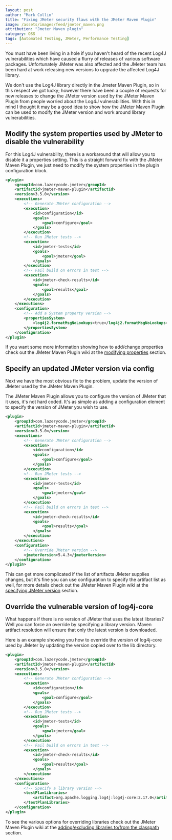 ```yaml
---
layout: post
author: "Mark Collin"
title: "Fixing JMeter security flaws with the JMeter Maven Plugin"
image: /assets/images/feed/jmeter_maven.png
attribution: "Jmeter Maven plugin"
category: OSS
tags: [Automated Testing, JMeter, Performance Testing]
---
```


You must have been living in a hole if you haven't heard of the recent Log4J vulnerabilities which have caused a flurry of releases of various software packages.  Unfortunately JMeter was also affected and the JMeter team has been hard at work releasing new versions to upgrade the affected Log4J library.  

We don't use the Log4J library directly in the Jmeter Maven Plugin, so in this respect we got lucky; however there have been a couple of requests for new releases to change the JMeter version used by the JMeter Maven Plugin from people worried about the Log4J vulnerabilities.  With this in mind I thought it may be a good idea to show how the JMeter Maven Plugin can be used to modify the JMeter version and work around library vulnerabilities.  

## Modify the system properties used by JMeter to disable the vulnerability

For this Log4J vulnerability, there is a workaround that will allow you to disable it a properties setting.  This is a straight forward fix with the JMeter Maven Plugin, we just need to modify the system properties in the plugin configuration block.

```xml
<plugin>
    <groupId>com.lazerycode.jmeter</groupId>
    <artifactId>jmeter-maven-plugin</artifactId>
    <version>3.5.0</version>
    <executions>
        <!-- Generate JMeter configuration -->
        <execution>
            <id>configuration</id>
            <goals>
                <goal>configure</goal>
            </goals>
        </execution>
        <!-- Run JMeter tests -->
        <execution>
            <id>jmeter-tests</id>
            <goals>
                <goal>jmeter</goal>
            </goals>
        </execution>
        <!-- Fail build on errors in test -->
        <execution>
            <id>jmeter-check-results</id>
            <goals>
                <goal>results</goal>
            </goals>
        </execution>
    </executions>
    <configuration>
        <!-- Add a System property version -->
        <propertiesSystem>
            <log4j2.formatMsgNoLookups>true</log4j2.formatMsgNoLookups>
        </propertiesSystem>
    </configuration>
</plugin>
```

If you want some more information showing how to add/change properties check out the JMeter Maven Plugin wiki at the [modifying properties](https://github.com/jmeter-maven-plugin/jmeter-maven-plugin/wiki/Modifying-Properties) section.

## Specify an updated JMeter version via config

Next we have the most obvious fix to the problem, update the version of JMeter used by the JMeter Maven Plugin.  

The JMeter Maven Plugin allows you to configure the version of JMeter that it uses, it's not hard coded.  It's as simple as adding a configuration element to specify the version of JMeter you wish to use.

```xml
<plugin>
    <groupId>com.lazerycode.jmeter</groupId>
    <artifactId>jmeter-maven-plugin</artifactId>
    <version>3.5.0</version>
    <executions>
        <!-- Generate JMeter configuration -->
        <execution>
            <id>configuration</id>
            <goals>
                <goal>configure</goal>
            </goals>
        </execution>
        <!-- Run JMeter tests -->
        <execution>
            <id>jmeter-tests</id>
            <goals>
                <goal>jmeter</goal>
            </goals>
        </execution>
        <!-- Fail build on errors in test -->
        <execution>
            <id>jmeter-check-results</id>
            <goals>
                <goal>results</goal>
            </goals>
        </execution>
    </executions>
    <configuration>
        <!-- Override JMeter version -->
        <jmeterVersion>5.4.3</jmeterVersion>
    </configuration>
</plugin>
```

This can get more complicated if the list of artifacts JMeter supplies changes, but it's fine you can use configuration to specify the artifact list as well, for more details check out the JMeter Maven Plugin wiki at the [specifying JMeter version](https://github.com/jmeter-maven-plugin/jmeter-maven-plugin/wiki/Specifying-JMeter-Version) section.

## Override the vulnerable version of log4j-core

What happens if there is no version of JMeter that uses the latest libraries?  Well you can force an override by specifying a library version.  Maven artifact resolution will ensure that only the latest version is downloaded.

Here is an example showing you how to override the version of log4j-core used by JMeter by updating the version copied over to the lib directory.

```xml
<plugin>
    <groupId>com.lazerycode.jmeter</groupId>
    <artifactId>jmeter-maven-plugin</artifactId>
    <version>3.5.0</version>
    <executions>
        <!-- Generate JMeter configuration -->
        <execution>
            <id>configuration</id>
            <goals>
                <goal>configure</goal>
            </goals>
        </execution>
        <!-- Run JMeter tests -->
        <execution>
            <id>jmeter-tests</id>
            <goals>
                <goal>jmeter</goal>
            </goals>
        </execution>
        <!-- Fail build on errors in test -->
        <execution>
            <id>jmeter-check-results</id>
            <goals>
                <goal>results</goal>
            </goals>
        </execution>
    </executions>
    <configuration>
        <!-- Specify a library version -->
        <testPlanLibraries>
            <artifact>org.apache.logging.log4j:log4j-core:2.17.0</artifact>
        </testPlanLibraries>
    </configuration>
</plugin>
```

To see the various options for overriding libraries check out the JMeter Maven Plugin wiki at the [adding/excluding libraries to/from the classpath](https://github.com/jmeter-maven-plugin/jmeter-maven-plugin/wiki/Adding-Excluding-libraries-to-from-the-classpath) section.
